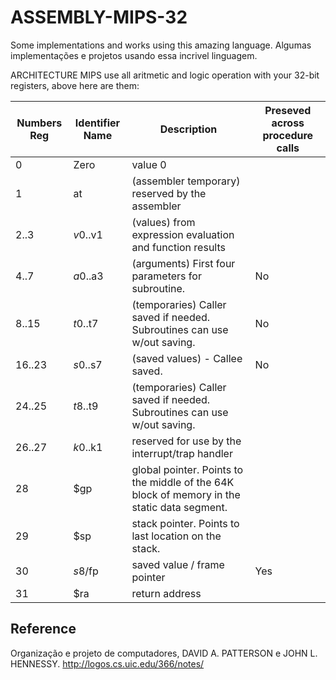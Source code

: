 # ASSEMBLY-MIPS-32
Some implementations and works using this amazing language.
Algumas implementações e projetos usando essa incrivel linguagem.

ARCHITECTURE MIPS use all aritmetic and logic operation with your 32-bit registers, above here are them:


| Numbers Reg| Identifier Name | Description | Preseved across procedure calls |
| --- | --- | --- | --- |
| 0 | Zero | value 0 | |
| 1 | at | (assembler temporary) reserved by the assembler | |
| 2..3 | $v0..$v1| (values) from expression evaluation and function results | |
| 4..7 | $a0..$a3 | (arguments) First four parameters for subroutine. | No |
| 8..15 | $t0..$t7|(temporaries) Caller saved if needed. Subroutines can use w/out saving. | No |
| 16..23 | $s0..$s7 | (saved values) - Callee saved. | No |
| 24..25 | $t8..$t9 | (temporaries) Caller saved if needed. Subroutines can use w/out saving. | |
| 26..27 | $k0..$k1 | reserved for use by the interrupt/trap handler | |
| 28 | $gp | global pointer. Points to the middle of the 64K block of memory in the static data segment.| |
| 29 | $sp | 	stack pointer. Points to last location on the stack.| |
| 30 | $s8/$fp | saved value / frame pointer | Yes |
| 31 | $ra | return address | |

## Reference
  Organização e projeto de computadores, DAVID A. PATTERSON e JOHN L. HENNESSY.
  http://logos.cs.uic.edu/366/notes/
  
